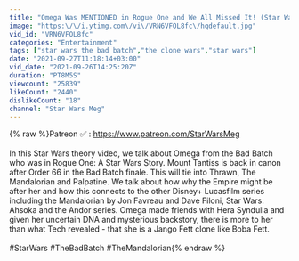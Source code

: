 ```yaml
---
title: "Omega Was MENTIONED in Rogue One and We All Missed It! (Star Wars Explained) | The Bad Batch"
image: "https:\/\/i.ytimg.com\/vi\/VRN6VFOL8fc\/hqdefault.jpg"
vid_id: "VRN6VFOL8fc"
categories: "Entertainment"
tags: ["star wars the bad batch","the clone wars","star wars"]
date: "2021-09-27T11:18:14+03:00"
vid_date: "2021-09-26T14:25:20Z"
duration: "PT8M5S"
viewcount: "25839"
likeCount: "2440"
dislikeCount: "18"
channel: "Star Wars Meg"
---
```

{% raw %}Patreon ✅ : <a rel="nofollow" target="blank" href="https://www.patreon.com/StarWarsMeg">https://www.patreon.com/StarWarsMeg</a> <br /><br />In this Star Wars theory video, we talk about Omega from the Bad Batch who was in Rogue One: A Star Wars Story. Mount Tantiss is back in canon after Order 66 in the Bad Batch finale. This will tie into Thrawn, The Mandalorian and Palpatine. We talk about how why the Empire might be after her and how this connects to the other Disney+ Lucasfilm series including the Mandalorian by Jon Favreau and Dave Filoni, Star Wars: Ahsoka and the Andor series. Omega made friends with Hera Syndulla and given her uncertain DNA and mysterious backstory, there is more to her than what Tech revealed - that she is a Jango Fett clone like Boba Fett. <br /><br />#StarWars #TheBadBatch #TheMandalorian{% endraw %}
